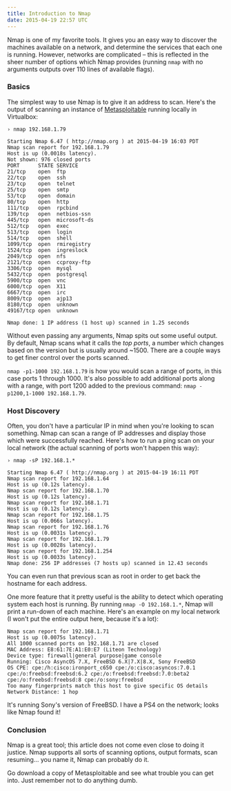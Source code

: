 ```yaml
---
title: Introduction to Nmap
date: 2015-04-19 22:57 UTC
---
```


Nmap is one of my favorite tools. It gives you an easy way to discover the machines available on a network, and determine the services that each one is running. However, networks are complicated – this is reflected in the sheer number of options which Nmap provides (running `nmap` with no arguments outputs over 110 lines of available flags).

### Basics

The simplest way to use Nmap is to give it an address to scan. Here's the output of scanning an instance of [Metasploitable](http://sourceforge.net/projects/metasploitable/) running locally in Virtualbox:

```
› nmap 192.168.1.79

Starting Nmap 6.47 ( http://nmap.org ) at 2015-04-19 16:03 PDT
Nmap scan report for 192.168.1.79
Host is up (0.0018s latency).
Not shown: 976 closed ports
PORT      STATE SERVICE
21/tcp    open  ftp
22/tcp    open  ssh
23/tcp    open  telnet
25/tcp    open  smtp
53/tcp    open  domain
80/tcp    open  http
111/tcp   open  rpcbind
139/tcp   open  netbios-ssn
445/tcp   open  microsoft-ds
512/tcp   open  exec
513/tcp   open  login
514/tcp   open  shell
1099/tcp  open  rmiregistry
1524/tcp  open  ingreslock
2049/tcp  open  nfs
2121/tcp  open  ccproxy-ftp
3306/tcp  open  mysql
5432/tcp  open  postgresql
5900/tcp  open  vnc
6000/tcp  open  X11
6667/tcp  open  irc
8009/tcp  open  ajp13
8180/tcp  open  unknown
49167/tcp open  unknown

Nmap done: 1 IP address (1 host up) scanned in 1.25 seconds
```

Without even passing any arguments, Nmap spits out some useful output. By default, Nmap scans what it calls the *top ports*, a number which changes based on the version but is usually around ~1500. There are a couple ways to get finer control over the ports scanned.

`nmap -p1-1000 192.168.1.79` is how you would scan a range of ports, in this case ports 1 through 1000. It's also possible to add additional ports along with a range, with port 1200 added to the previous command: `nmap -p1200,1-1000 192.168.1.79`.

### Host Discovery

Often, you don't have a particular IP in mind when you're looking to scan something. Nmap can scan a range of IP addresses and display those which were successfully reached. Here's how to run a ping scan on your local network (the actual scanning of ports won't happen this way):

```
› nmap -sP 192.168.1.*

Starting Nmap 6.47 ( http://nmap.org ) at 2015-04-19 16:11 PDT
Nmap scan report for 192.168.1.64
Host is up (0.12s latency).
Nmap scan report for 192.168.1.70
Host is up (0.12s latency).
Nmap scan report for 192.168.1.71
Host is up (0.12s latency).
Nmap scan report for 192.168.1.75
Host is up (0.066s latency).
Nmap scan report for 192.168.1.76
Host is up (0.0031s latency).
Nmap scan report for 192.168.1.79
Host is up (0.0028s latency).
Nmap scan report for 192.168.1.254
Host is up (0.0033s latency).
Nmap done: 256 IP addresses (7 hosts up) scanned in 12.43 seconds
```

You can even run that previous scan as root in order to get back the hostname for each address.

One more feature that it pretty useful is the ability to detect which operating system each host is running. By running `nmap -O 192.168.1.*`, Nmap will print a run-down of each machine. Here's an example on my local network (I won't put the entire output here, because it's a lot):

```
Nmap scan report for 192.168.1.71
Host is up (0.0075s latency).
All 1000 scanned ports on 192.168.1.71 are closed
MAC Address: E8:61:7E:A1:E0:E7 (Liteon Technology)
Device type: firewall|general purpose|game console
Running: Cisco AsyncOS 7.X, FreeBSD 6.X|7.X|8.X, Sony FreeBSD
OS CPE: cpe:/h:cisco:ironport_c650 cpe:/o:cisco:asyncos:7.0.1 cpe:/o:freebsd:freebsd:6.2 cpe:/o:freebsd:freebsd:7.0:beta2 cpe:/o:freebsd:freebsd:8 cpe:/o:sony:freebsd
Too many fingerprints match this host to give specific OS details
Network Distance: 1 hop
```

It's running Sony's version of FreeBSD. I have a PS4 on the network; looks like Nmap found it!

### Conclusion

Nmap is a great tool; this article does not come even close to doing it justice. Nmap supports all sorts of scanning options, output formats, scan resuming... you name it, Nmap can probably do it.

Go download a copy of Metasploitable and see what trouble you can get into. Just remember not to do anything dumb.